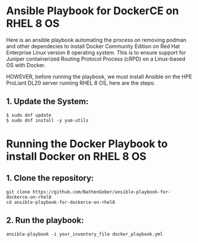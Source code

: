 # Ansible Playbook for DockerCE on RHEL 8 OS
Here is an ansible playbook automating the process on removing podman and other dependecies to install Docker Community Edition on Red Hat Enterprise Linux version 8 operating system. This is to ensure support for Juniper containerized Routing Protocol Process (cRPD) on a Linux-based OS with Docker. 

HOWEVER, before running the playbook, we must install Ansible on the HPE ProLiant DL20 server running RHEL 8 OS, here are the steps:

## 1. Update the System:
```
$ sudo dnf update
$ sudo dnf install -y yum-utils
```
# Running the Docker Playbook to install Docker on RHEL 8 OS

## 1. Clone the repository:

```
git clone https://github.com/NathenGober/ansible-playbook-for-dockerce-on-rhel8
cd ansible-playbook-for-dockerce-on-rhel8
```

## 2. Run the playbook:
```
ansible-playbook -i your_inventory_file docker_playbook.yml
```
